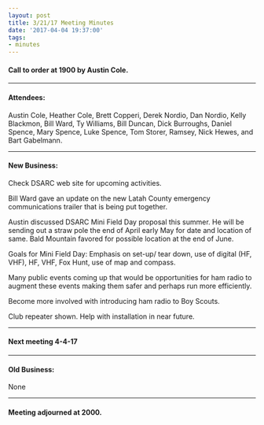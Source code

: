 ```yaml
---
layout: post
title: 3/21/17 Meeting Minutes
date: '2017-04-04 19:37:00'
tags:
- minutes
---
```


#### Call to order at 1900 by Austin Cole. 

---

#### Attendees:

Austin Cole, Heather Cole, Brett Copperi, Derek Nordio, Dan Nordio, Kelly Blackmon, Bill Ward, Ty Williams, Bill Duncan, Dick Burroughs, Daniel Spence, Mary Spence, Luke Spence, Tom Storer, Ramsey, Nick Hewes, and Bart Gabelmann. 

---

#### New Business: 

Check DSARC web site for upcoming activities. 

Bill Ward gave an update on the new Latah County emergency communications trailer that is being put together. 

Austin discussed DSARC Mini Field Day proposal this summer. He will be sending out a straw pole the end of April early May for date and location of same. Bald Mountain favored for possible location at the end of June. 

Goals for Mini Field Day: Emphasis on set-up/ tear down, use of digital (HF, VHF), HF, VHF, Fox Hunt, use of map and compass. 

Many public events coming up that would be opportunities for ham radio to augment these events making them safer and perhaps run more efficiently. 

Become more involved with introducing ham radio to Boy Scouts. 

Club repeater shown. Help with installation in near future. 

---

#### Next meeting 4-4-17 

---

#### Old Business: 

None 

---

#### Meeting adjourned at 2000. 